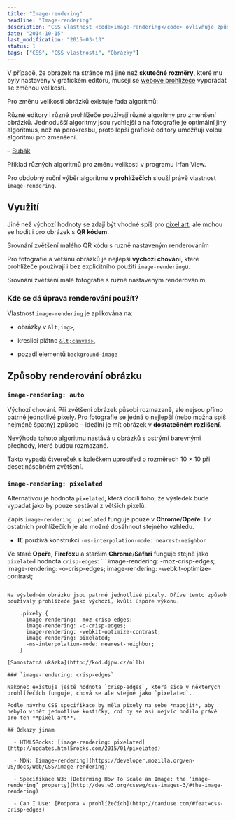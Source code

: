 ```yaml
---
title: "Image-rendering"
headline: "Image-rendering"
description: "CSS vlastnost <code>image-rendering</code> ovlivňuje způsob, kterým se v prohlížeči zvětšují/zmenšují obrázky."
date: "2014-10-15"
last_modification: "2015-03-13"
status: 1
tags: ["CSS", "CSS vlastnosti", "Obrázky"]
---
```


V případě, že obrázek na stránce má jiné než **skutečné rozměry**, které mu byly nastaveny v grafickém editoru, musejí se [webové prohlížeče](/webove-prohlizece) vypořádat se změnou velikosti.

Pro změnu velikosti obrázků existuje řada algoritmů:

  Různé editory i různé prohlížeče používají různé algoritmy pro zmenšení obrázků. Jednodušší algoritmy jsou rychlejší a na fotografie je optimální jiný algoritmus, než na perokresbu, proto lepší grafické editory umožňují volbu algoritmu pro zmenšení.

  – [Bubák](http://teststranek.kvalitne.cz/)

Příklad různých algoritmů pro změnu velikosti v programu Irfan View.

Pro obdobný ruční výběr algoritmu **v prohlížečích** slouží právě vlastnost `image-rendering`.

## Využití

Jiné než výchozí hodnoty se zdají být vhodné spíš pro [pixel art](http://en.wikipedia.org/wiki/Pixel_art), ale mohou se hodit i pro obrázek s **QR kódem**.

  Srovnání zvětšení malého QR kódu s ruzně nastaveným renderováním

Pro fotografie a většinu obrázků je nejlepší **výchozí chování**, které prohlížeče používají i bez explicitního použití `image-rendering`u.

  Srovnání zvětšení malé fotografie s ruzně nastaveným renderováním

### Kde se dá úprava renderování použít?

Vlastnost `image-rendering` je aplikována na:

  - obrázky v `&lt;img>`,

  - kreslicí plátno [`&lt;canvas>`](/canvas),

  - pozadí elementů `background-image`

## Způsoby renderování obrázku

### `image-rendering: auto`

Výchozí chování. Při zvětšení obrázek působí rozmazaně, ale nejsou přímo patrné jednotlivé pixely. Pro fotografie se jedná o nejlepší (nebo možná spíš nejméně špatný) způsob – ideální je mít obrázek v **dostatečném rozlišení**.

Nevýhoda tohoto algoritmu nastává u obrázků s ostrými barevnými přechody, které budou rozmazané.

Takto vypadá čtvereček s kolečkem uprostřed  o rozměrech 10 × 10 při desetinásobném zvětšení.

### `image-rendering: pixelated`

Alternativou je hodnota `pixelated`, která docílí toho, že výsledek bude vypadat jako by pouze sestával z větších pixelů.

Zápis `image-rendering: pixelated` funguje pouze v **Chrome**/**Opeře**. I v ostatních prohlížečích je ale možné dosáhnout stejného vzhledu.

  - **IE** používá konstrukci `-ms-interpolation-mode: nearest-neighbor`

  Ve staré **Opeře**, **Firefoxu** a starším **Chrome**/**Safari** funguje stejně jako `pixelated` hodnota `crisp-edges`:
    ```
image-rendering: -moz-crisp-edges;
image-rendering: -o-crisp-edges;
image-rendering: -webkit-optimize-contrast;
```

Na výsledném obrázku jsou patrné jednotlivé pixely. Dříve tento způsob používaly prohlížeče jako výchozí, kvůli úspoře výkonu.

    .pixely {
      image-rendering: -moz-crisp-edges;
      image-rendering: -o-crisp-edges;
      image-rendering: -webkit-optimize-contrast;
      image-rendering: pixelated;
      -ms-interpolation-mode: nearest-neighbor;  
    }

[Samostatná ukázka](http://kod.djpw.cz/nllb)

### `image-rendering: crisp-edges`

Nakonec existuje ještě hodnota `crisp-edges`, která sice v některých prohlížečích funguje, chová se ale stejně jako `pixelated`.

Podle návrhu CSS specifikace by měla pixely na sebe *napojit*, aby nebylo vidět jednotlivé kostičky, což by se asi nejvíc hodilo právě pro ten **pixel art**.

## Odkazy jinam

  - HTML5Rocks: [image-rendering: pixelated](http://updates.html5rocks.com/2015/01/pixelated)

  - MDN: [image-rendering](https://developer.mozilla.org/en-US/docs/Web/CSS/image-rendering)

  - Specifikace W3: [Determing How To Scale an Image: the ‘image-rendering’ property](http://dev.w3.org/csswg/css-images-3/#the-image-rendering)

  - Can I Use: [Podpora v prohlížečích](http://caniuse.com/#feat=css-crisp-edges)